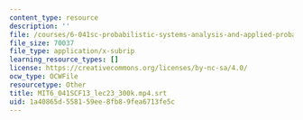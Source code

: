 ```yaml
---
content_type: resource
description: ''
file: /courses/6-041sc-probabilistic-systems-analysis-and-applied-probability-fall-2013/1a40865d558159ee8fb89fea6713fe5c_MIT6_041SCF13_lec23_300k.mp4.vtt
file_size: 70037
file_type: application/x-subrip
learning_resource_types: []
license: https://creativecommons.org/licenses/by-nc-sa/4.0/
ocw_type: OCWFile
resourcetype: Other
title: MIT6_041SCF13_lec23_300k.mp4.srt
uid: 1a40865d-5581-59ee-8fb8-9fea6713fe5c
---
```

